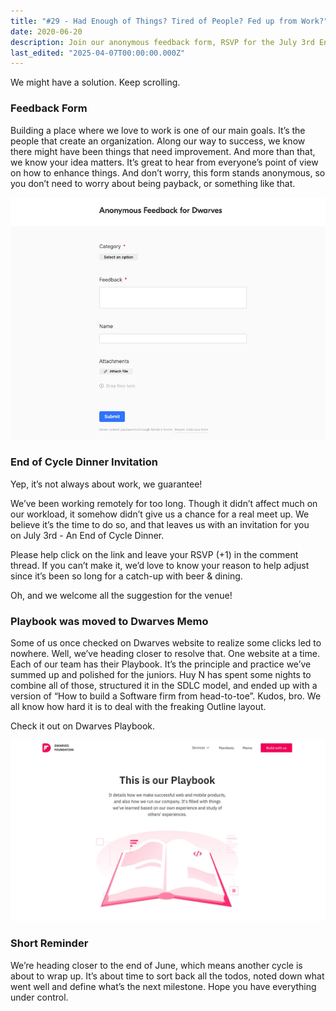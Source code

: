 ```yaml
---
title: "#29 - Had Enough of Things? Tired of People? Fed up from Work?"
date: 2020-06-20
description: Join our anonymous feedback form, RSVP for the July 3rd End of Cycle Dinner, and explore the updated Dwarves Playbook for software development insights.
last_edited: "2025-04-07T00:00:00.000Z"
---
```


We might have a solution. Keep scrolling.

### Feedback Form

Building a place where we love to work is one of our main goals. It’s the people that create an organization.
Along our way to success, we know there might have been things that need improvement. And more than that, we know your idea matters.
It’s great to hear from everyone’s point of view on how to enhance things. And don’t worry, this form stands anonymous, so you don’t need to worry about being payback, or something like that.

![](assets/notion-image-1744007067109-znkes.webp)

### End of Cycle Dinner Invitation

Yep, it’s not always about work, we guarantee!

We’ve been working remotely for too long. Though it didn’t affect much on our workload, it somehow didn’t give us a chance for a real meet up. We believe it’s the time to do so, and that leaves us with an invitation for you on July 3rd - An End of Cycle Dinner.

Please help click on the link and leave your RSVP (+1) in the comment thread. If you can’t make it, we’d love to know your reason to help adjust since it’s been so long for a catch-up with beer & dining.

Oh, and we welcome all the suggestion for the venue!

### Playbook was moved to Dwarves Memo

Some of us once checked on Dwarves website to realize some clicks led to nowhere. Well, we’ve heading closer to resolve that. One website at a time.
Each of our team has their Playbook. It’s the principle and practice we’ve summed up and polished for the juniors. Huy N has spent some nights to combine all of those, structured it in the SDLC model, and ended up with a version of “How to build a Software firm from head-to-toe”. Kudos, bro. We all know how hard it is to deal with the freaking Outline layout.

Check it out on Dwarves Playbook.

![](assets/notion-image-1744007067547-i7xf3.webp)

### Short Reminder

We’re heading closer to the end of June, which means another cycle is about to wrap up. It’s about time to sort back all the todos, noted down what went well and define what’s the next milestone. Hope you have everything under control.
